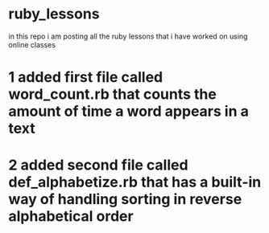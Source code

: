 # ruby_lessons
in this repo i am posting all the ruby lessons that i have worked on using online classes
# 1 added first file called word_count.rb that counts the amount of time a word appears in a text 
# 2 added second file called def_alphabetize.rb that has a built-in way of handling sorting in reverse alphabetical order
